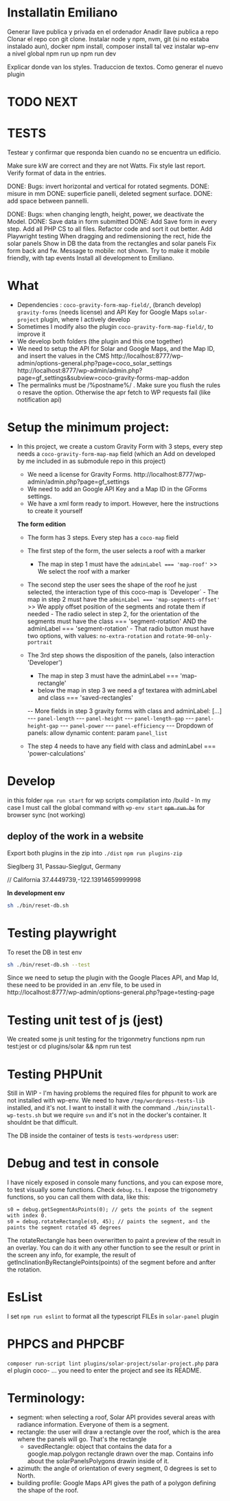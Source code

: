 # Installatin Emiliano


Generar llave publica y privada en el ordenador
Anadir llave publica a repo
Clonar el repo con git clone.
Instalar node y npm, nvm, git (si no estaba instalado aun), docker
npm install, composer install
tal vez instalar wp-env a nivel global
npm run up
npm run dev

Explicar donde van los styles. Traduccion de textos.
Como generar el nuevo plugin

# TODO NEXT

# TESTS 
Testear y confirmar que responda bien cuando no se encuentra un edificio.

Make sure kW are correct and they are not Watts.
Fix style last report.
Verify format of data in the entries.

DONE: Bugs: invert horizontal and vertical for rotated segments.
DONE: misure in mm
DONE: superficie panelli, deleted segment surface.
DONE: add space between pannelli.

DONE: Bugs: when changing length, height, power, we deactivate the Model.
DONE: Save data in form submitted
DONE: Add Save form in every step.
Add all PHP CS to all files.
Refactor code and sort it out better.
Add Playwright testing
When dragging and redimensioning the rect, hide the solar panels
Show in DB the data from the rectangles and solar panels
Fix form back and fw.
Message to mobile: not shown. Try to make it mobile friendly, with tap events
Install all development to Emiliano.

# What

- Dependencies :
  `coco-gravity-form-map-field/`, (branch develop)
  `gravity-forms` (needs license) and API Key for Google Maps
  `solar-project` plugin, where I actively develop
- Sometimes I modify also the plugin `coco-gravity-form-map-field/`, to improve it
- We develop both folders (the plugin and this one together)
- We need to setup the API for Solar and Google Maps, and the Map ID, and insert the values in the CMS
http://localhost:8777/wp-admin/options-general.php?page=coco_solar_settings
http://localhost:8777/wp-admin/admin.php?page=gf_settings&subview=coco-gravity-forms-map-addon
- The permalinks must be /%postname%/ . Make sure you flush the rules o resave the option. Otherwise the apr fetch to WP requests fail (like notification api)

# Setup the minimum project:

- In this project, we create a custom Gravity Form with 3 steps, every step needs a `coco-gravity-form-map-map` field (which an Add on developed by me included in as submodule repo in this project)

  - We need a license for Gravity Forms. http://localhost:8777/wp-admin/admin.php?page=gf_settings
  - We need to add an Google API Key and a Map ID in the GForms settings.
  - We have a xml form ready to import. However, here the instructions to create it yourself

  **The form edition**

  - The form has 3 steps. Every step has a `coco-map` field
  - The first step of the form, the user selects a roof with a marker
    - The map in step 1 must have the `adminLabel === 'map-roof'` >> We select the roof with a marker
  - The second step the user sees the shape of the roof he just selected, the interaction type of this coco-map is ´Developer´ - The map in step 2 must have the `adminLabel === 'map-segments-offset'` >> We apply offset position of the segments and rotate them if needed - The radio select in step 2, for the orientation of the segments
    must have the class === 'segment-rotation' AND the adminLabel === 'segment-rotation' - That radio button must have two options, with values: `no-extra-rotation` and `rotate-90-only-portrait`
  - The 3rd step shows the disposition of the panels, (also interaction 'Developer')
    - The map in step 3 must have the adminLabel === 'map-rectangle'
    - below the map in step 3 we need a gf textarea with adminLabel and class === 'saved-rectangles'

    -- More fields in step 3 gravity forms with class and adminLabel: 
    [...]
    --- `panel-length`
    --- `panel-height`
    --- `panel-length-gap`
    --- `panel-height-gap`
    --- `panel-power`
    --- `panel-efficiency`
    --- Dropdown of panels: allow dynamic content: param `panel_list`
  - The step 4 needs to have any field with class and adminLabel === 'power-calculations'

# Develop

in this folder
`npm run start` for wp scripts compilation into /build - In my case I must call the global command with `wp-env start`
~~`npm run bs`~~ for browser sync (not working)

## deploy of the work in a website

Export both plugins in the zip into `./dist`
`npm run plugins-zip`

Sieglberg 31, Passau-Sieglgut, Germany

// California
37.4449739,-122.13914659999998

**In development env**

```bash
sh ./bin/reset-db.sh
```

# Testing playwright

To reset the DB in test env
```bash
sh ./bin/reset-db.sh --test
```

Since we need to setup the plugin with the Google Places API, and Map Id, these need to be 
provided in an .env file, to be used in http://localhost:8777/wp-admin/options-general.php?page=testing-page

# Testing unit test of js (jest)

We created some js unit testing for the trigonmetry functions
npm run test:jest
or
cd plugins/solar && npm run test

# Testing PHPUnit

Still in WIP - I'm having problems the required files for phpunit to work are not installed with wp-env.
We need to have `/tmp/wordpress-tests-lib` installed, and it's not. I want to install it with the command `./bin/install-wp-tests.sh` but we require `svn` and it's not in the docker's container. It shouldnt be that difficult.

The DB inside the container of tests is
`tests-wordpress`
user:

# Debug and test in console

I have nicely exposed in console many functions, and you can expose more, to test visually some functions.
Check `debug.ts`. I expose the trigonometry functions, so you can call them with data, like this:

```
s0 = debug.getSegmentAsPoints(0); // gets the points of the segment with index 0.
s0 = debug.rotateRectangle(s0, 45); // paints the segment, and the paints the segment rotated 45 degrees
```

The rotateRectangle has been overwritten to paint a preview of the result in an overlay. You can do it with any other function to see the result or print in the screen any info, for example, the result of getInclinationByRectanglePoints(points) of the segment before and anfter the rotation.

# EsList 

I set `npm run eslint` to format all the typescript FILEs in `solar-panel` plugin

# PHPCS and PHPCBF

`composer run-script lint plugins/solar-project/solar-project.php`
para el plugin coco- ... you need to enter the project and see its README.

# Terminology:

- segment: when selecting a roof, Solar API provides several areas with radiance information. Everyone of them is a segment.
- rectangle: the user will draw a rectangle over the roof, which is the area where the panels will go. That's the rectangle
	- savedRectangle: object that contains the data for a google.map.polygon rectangle drawn over the map. Contains info about the solarPanelsPolygons drawin inside of it.
- azimuth: the angle of orientation of every segment, 0 degrees is set to North.
- building profile: Google Maps API gives the path of a polygon defining the shape of the roof.


